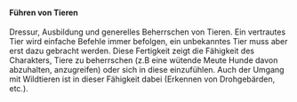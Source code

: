 #### Führen von Tieren

Dressur, Ausbildung und generelles Beherrschen von Tieren. Ein vertrautes Tier wird einfache Befehle immer befolgen,
ein unbekanntes Tier muss aber erst dazu gebracht werden. Diese Fertigkeit zeigt die Fähigkeit des Charakters, Tiere
zu beherrschen (z.B eine wütende Meute Hunde davon abzuhalten, anzugreifen) oder sich in diese einzufühlen. Auch der Umgang mit
Wildtieren ist in dieser Fähigkeit dabei (Erkennen von Drohgebärden, etc.).
